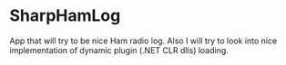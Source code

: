 # SharpHamLog
App that will try to be nice Ham radio log. Also I will try to look into nice implementation of dynamic plugin (.NET CLR dlls) loading.
